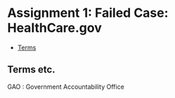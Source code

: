   
# Assignment 1: Failed Case: HealthCare.gov
  
  
  
  
  
* [Terms](/src/#terms )
  
  
  
  
## Terms etc.
  
  
GAO
: Government Accountability Office
  